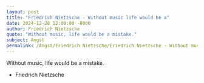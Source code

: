 ```yaml
---
layout: post
title: "Friedrich Nietzsche - Without music life would be a"
date: 2024-12-28 12:00:00 -0000
author: Friedrich Nietzsche
quote: "Without music, life would be a mistake."
subject: Angst
permalink: /Angst/Friedrich Nietzsche/Friedrich Nietzsche - Without music life would be a
---
```


Without music, life would be a mistake.

- Friedrich Nietzsche
